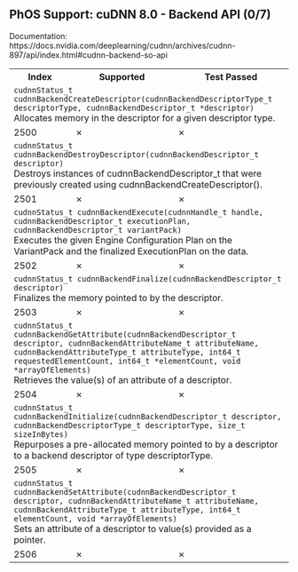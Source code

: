 <h2>PhOS Support: cuDNN 8.0 - Backend API (0/7)</h2>

<p>
Documentation: https://docs.nvidia.com/deeplearning/cudnn/archives/cudnn-897/api/index.html#cudnn-backend-so-api

<table>
<tr>
<th>Index</th>
<th>Supported</th>
<th>Test Passed</th>
</tr>

<tr>
<td colspan=3>
<code>cudnnStatus_t cudnnBackendCreateDescriptor(cudnnBackendDescriptorType_t descriptorType, cudnnBackendDescriptor_t *descriptor)</code><br>
Allocates memory in the descriptor for a given descriptor type.
</td>
</tr>
<tr>
<td>2500</td>
<td>✗</td>
<td>✗</td>
</tr>

<tr>
<td colspan=3>
<code>cudnnStatus_t cudnnBackendDestroyDescriptor(cudnnBackendDescriptor_t descriptor)</code><br>
Destroys instances of cudnnBackendDescriptor_t that were previously created using cudnnBackendCreateDescriptor().
</td>
</tr>
<tr>
<td>2501</td>
<td>✗</td>
<td>✗</td>
</tr>

<tr>
<td colspan=3>
<code>cudnnStatus_t cudnnBackendExecute(cudnnHandle_t handle, cudnnBackendDescriptor_t executionPlan, cudnnBackendDescriptor_t variantPack)</code><br>
Executes the given Engine Configuration Plan on the VariantPack and the finalized ExecutionPlan on the data.
</td>
</tr>
<tr>
<td>2502</td>
<td>✗</td>
<td>✗</td>
</tr>

<tr>
<td colspan=3>
<code>cudnnStatus_t cudnnBackendFinalize(cudnnBackendDescriptor_t descriptor)</code><br>
Finalizes the memory pointed to by the descriptor.
</td>
</tr>
<tr>
<td>2503</td>
<td>✗</td>
<td>✗</td>
</tr>

<tr>
<td colspan=3>
<code>cudnnStatus_t cudnnBackendGetAttribute(cudnnBackendDescriptor_t descriptor, cudnnBackendAttributeName_t attributeName, cudnnBackendAttributeType_t attributeType, int64_t requestedElementCount, int64_t *elementCount, void *arrayOfElements)</code><br>
Retrieves the value(s) of an attribute of a descriptor.
</td>
</tr>
<tr>
<td>2504</td>
<td>✗</td>
<td>✗</td>
</tr>

<tr>
<td colspan=3>
<code>cudnnStatus_t cudnnBackendInitialize(cudnnBackendDescriptor_t descriptor, cudnnBackendDescriptorType_t descriptorType, size_t sizeInBytes)</code><br>
Repurposes a pre-allocated memory pointed to by a descriptor to a backend descriptor of type descriptorType.
</td>
</tr>
<tr>
<td>2505</td>
<td>✗</td>
<td>✗</td>
</tr>

<tr>
<td colspan=3>
<code>cudnnStatus_t cudnnBackendSetAttribute(cudnnBackendDescriptor_t descriptor, cudnnBackendAttributeName_t attributeName, cudnnBackendAttributeType_t attributeType, int64_t elementCount, void *arrayOfElements)</code><br>
Sets an attribute of a descriptor to value(s) provided as a pointer.
</td>
</tr>
<tr>
<td>2506</td>
<td>✗</td>
<td>✗</td>
</tr>

</table>
